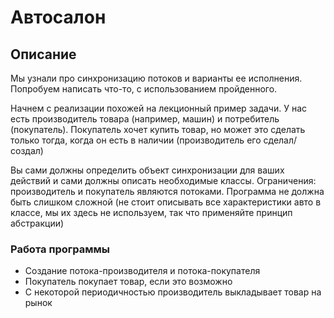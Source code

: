 # Автосалон
## Описание
Мы узнали про синхронизацию потоков и варианты ее исполнения. Попробуем написать что-то, с использованием пройденного.

Начнем с реализации похожей на лекционный пример задачи. У нас есть производитель товара (например, машин) и потребитель (покупатель). Покупатель хочет купить товар, но может это сделать только тогда, когда он есть в наличии (производитель его сделал/создал)

Вы сами должны определить объект синхронизации для ваших действий и сами должны описать необходимые классы. Ограничения: производитель и покупатель являются потоками. Программа не должна быть слишком сложной (не стоит описывать все характеристики авто в классе, мы их здесь не используем, так что применяйте принцип абстракции)

### Работа программы
* Создание потока-производителя и потока-покупателя
* Покупатель покупает товар, если это возможно
* С некоторой периодичностью производитель выкладывает товар на рынок

